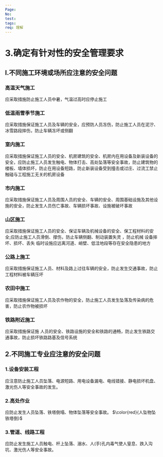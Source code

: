 ```yaml
---
Page: 
No: 
test: 
tags: 
req: 理解
---
```

# 3.确定有针对性的安全管理要求
## l.不同施工环境或场所应注意的安全问题
### 高温天气施工
应采取措施防止施工人员中暑，气温过高时应停止施工
### 低温雨雪季节施工
应采取措施保证施工人员及车辆的安全，应预防人员冻伤，防止施工人员在泥泞、冰雪路段摔伤，防止车辆冻坏或侧翻
### 室内施工
应采取措施保证施工人员的安全、机房建筑的安全、机房内在用设备及新装设备的安全，应防止施工人员发生触电、物体打击、高处坠落等安全事故，防止建筑物的楼板、墙体损坏，防止在用设备短路，防止新装设备受到撞击或过庄、过流工禁止触碰与工程施工无关的机房设备
### 市内施工
应采取措施保证施工人员及周围人员的安全、车辆的安全、周围基础设施及其他设施的安全，防止发生人员伤亡事故、车辆损坏事故、设施被破坏事故
### 山区施工
应采取措施保证施工人员的安全、保证车辆及机械设备的安全、保工程材料的安全;应防止施工人员滑倒、撑伤，防止车辆侧翻、制动装置失灵 ，防止机械
设备摔坏、损坏、丢失 临时设施应远离河道、峭壁、低洼地段等存在安全隐患的地方
### 公路上施工
应采取措施保证施工人员、材料及路上过往车辆的安全，防止发生交通事故，防止工程材料被车辆压坏
### 农田中施工
应采取措施保证施工人员及农作物的安全，防止施工人员发生坠落及传染病的危害，防止农作物被损坏
### 铁路附近施工
应采取措施保证施 人员的安全、铁路设施的安全和铁路的通畅，防止发生铁路交通事故，防止损坏铁路路基及信号系统

## 2.不同施工专业应注意的安全问题
### 1.设备安装工程
应注意防止施工人员坠落、电源短路、用电设备漏电、电线错接、静电损坏机盘、激光伤人等安全事故的发生。

### 2.高处作业
应防止发生人员坠落、铁塔倒塌、物体坠落等安全事故。 $\color{red}{人坠物坠铁塔倒}$

### 3.管道、线路工程
应防止发生施工人员触电、杆上坠落、溺水、人(手)孔内毒气使人窒息、跌入沟坑、激光伤人等安全事故。